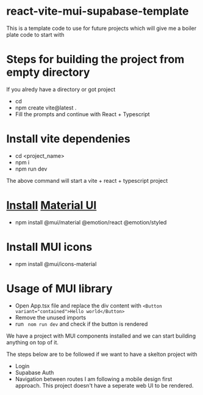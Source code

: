 # react-vite-mui-supabase-template
This is a  template code to use for future projects which will give me a boiler plate code to start with

# Steps for building the project from empty directory 

If you alredy have a directory or got project
- cd <folder>
- npm create vite@latest .
- Fill the prompts and continue with React + Typescript

# Install vite dependenies 
- cd <project_name>
- npm i
- npm run dev

The above command will start a vite + react + typescript project

# [Install](https://mui.com/material-ui/getting-started/installation/) [Material UI](https://mui.com/material-ui/getting-started/)
- npm install @mui/material @emotion/react @emotion/styled

# Install MUI icons 
- npm install @mui/icons-material


# Usage of MUI library 
- Open App.tsx file and replace the div content with  `<Button variant="contained">Hello world</Button>`
- Remove the unused imports
- run ` nom run dev` and check if the button is rendered 

We have a project with MUI components installed and we can start building anything on top of it. 

The steps below are to be followed if we want to have a skelton project with 
- Login 
- Supabase Auth
- Navigation between routes 
I am following a mobile design first approach. This project doesn't have a seperate web UI to be rendered. 



